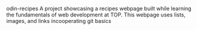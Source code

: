 odin-recipes
A project showcasing a recipes webpage built while learning the fundamentals of web development at TOP.
This webpage uses lists, images, and links incooperating git basics